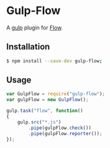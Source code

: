# Gulp-Flow
A [gulp](https://gulpjs.com) plugin for [Flow](http://flowtype.org).

## Installation
```bash
$ npm install --save-dev gulp-flow;
```

## Usage
```js
var GulpFlow = require("gulp-flow");
var gulpFlow = new GulpFlow();

gulp.task("flow", function()
{
    gulp.src("*.js")
        .pipe(gulpFlow.check())
        .pipe(gulpFlow.reporter());
});
```

